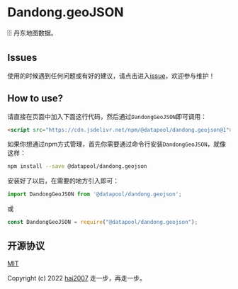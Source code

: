 # Dandong.geoJSON
🗄️ 丹东地图数据。

## Issues
使用的时候遇到任何问题或有好的建议，请点击进入[issue](https://github.com/hai2007/datapool/issues)，欢迎参与维护！

## How to use?

请直接在页面中加入下面这行代码，然后通过```DandongGeoJSON```即可调用：

```html
<script src="https://cdn.jsdelivr.net/npm/@datapool/dandong.geojson@1"></script>
```

如果你想通过npm方式管理，首先你需要通过命令行安装``````DandongGeoJSON``````，就像这样：

```bash
npm install --save @datapool/dandong.geojson
```

安装好了以后，在需要的地方引入即可：

```js
import DandongGeoJSON from '@datapool/dandong.geojson';
```

或

```js
const DandongGeoJSON = require("@datapool/dandong.geojson");
```

开源协议
---------------------------------------
[MIT](https://github.com/hai2007/datapool/blob/master/LICENSE)

Copyright (c) 2022 [hai2007](https://hai2007.gitee.io/sweethome/) 走一步，再走一步。
